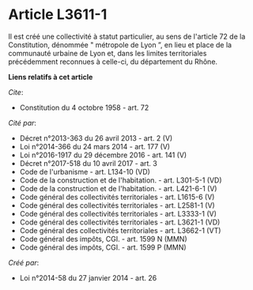 # Article L3611-1

Il est créé une collectivité à statut particulier, au sens de l'article 72 de la Constitution, dénommée " métropole de Lyon
”, en lieu et place de la communauté urbaine de Lyon et, dans les limites territoriales précédemment reconnues à celle-ci, du
département du Rhône.

**Liens relatifs à cet article**

_Cite_:

  - Constitution du 4 octobre 1958 - art. 72

_Cité par_:

  - Décret n°2013-363 du 26 avril 2013 - art. 2 (V)
  - Loi n°2014-366 du 24 mars 2014 - art. 177 (V)
  - Loi n°2016-1917 du 29 décembre 2016 - art. 141 (V)
  - Décret n°2017-518 du 10 avril 2017 - art. 3
  - Code de l'urbanisme - art. L134-10 (VD)
  - Code de la construction et de l'habitation. - art. L301-5-1 (VD)
  - Code de la construction et de l'habitation. - art. L421-6-1 (V)
  - Code général des collectivités territoriales - art. L1615-6 (V)
  - Code général des collectivités territoriales - art. L2581-1 (V)
  - Code général des collectivités territoriales - art. L3333-1 (V)
  - Code général des collectivités territoriales - art. L3621-1 (VD)
  - Code général des collectivités territoriales - art. L3662-1 (VT)
  - Code général des impôts, CGI. - art. 1599 N (MMN)
  - Code général des impôts, CGI. - art. 1599 P (MMN)

_Créé par_:

  - Loi n°2014-58 du 27 janvier 2014 - art. 26
